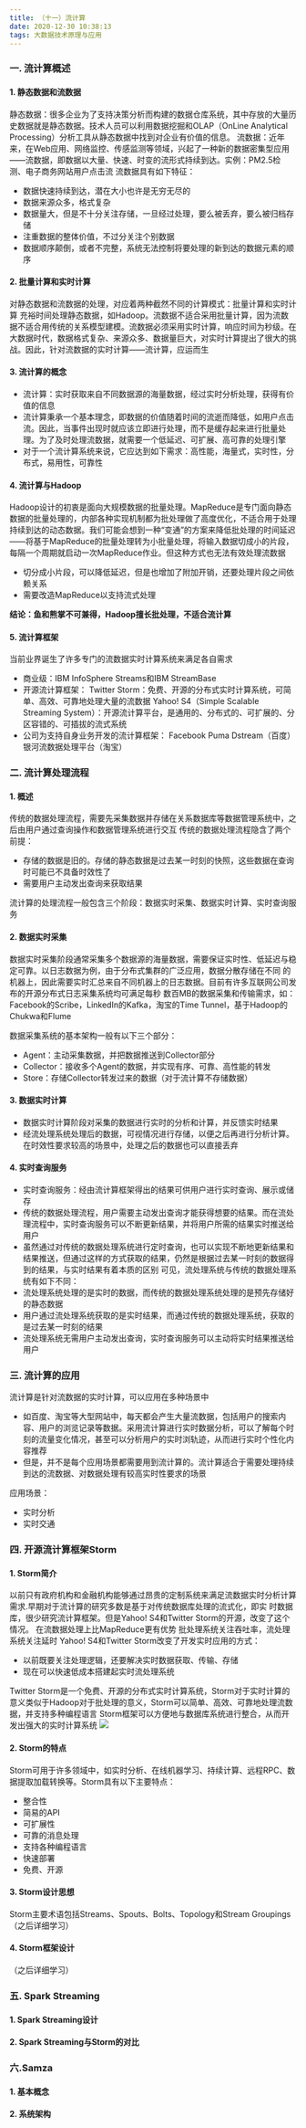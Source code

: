 ```yaml
---
title: （十一）流计算
date: 2020-12-30 10:38:13
tags: 大数据技术原理与应用
---
```


### 一. 流计算概述

#### 1. 静态数据和流数据
静态数据：很多企业为了支持决策分析而构建的数据仓库系统，其中存放的大量历史数据就是静态数据。技术人员可以利用数据挖掘和OLAP（OnLine Analytical Processing）分析工具从静态数据中找到对企业有价值的信息。
流数据：近年来，在Web应用、网络监控、传感监测等领域，兴起了一种新的数据密集型应用——流数据，即数据以大量、快速、时变的流形式持续到达。实例：PM2.5检测、电子商务网站用户点击流
流数据具有如下特征：
- 数据快速持续到达，潜在大小也许是无穷无尽的
- 数据来源众多，格式复杂
- 数据量大，但是不十分关注存储，一旦经过处理，要么被丢弃，要么被归档存储
- 注重数据的整体价值，不过分关注个别数据
- 数据顺序颠倒，或者不完整，系统无法控制将要处理的新到达的数据元素的顺序

#### 2. 批量计算和实时计算
对静态数据和流数据的处理，对应着两种截然不同的计算模式：批量计算和实时计算
充裕时间处理静态数据，如Hadoop。流数据不适合采用批量计算，因为流数据不适合用传统的关系模型建模。流数据必须采用实时计算，响应时间为秒级。在大数据时代，数据格式复杂、来源众多、数据量巨大，对实时计算提出了很大的挑战。因此，针对流数据的实时计算——流计算，应运而生

#### 3. 流计算的概念
- 流计算：实时获取来自不同数据源的海量数据，经过实时分析处理，获得有价值的信息
- 流计算秉承一个基本理念，即数据的价值随着时间的流逝而降低，如用户点击流。因此，当事件出现时就应该立即进行处理，而不是缓存起来进行批量处理。为了及时处理流数据，就需要一个低延迟、可扩展、高可靠的处理引擎
- 对于一个流计算系统来说，它应达到如下需求：高性能，海量式，实时性，分布式，易用性，可靠性

#### 4. 流计算与Hadoop
Hadoop设计的初衷是面向大规模数据的批量处理。MapReduce是专门面向静态数据的批量处理的，内部各种实现机制都为批处理做了高度优化，不适合用于处理持续到达的动态数据。我们可能会想到一种“变通”的方案来降低批处理的时间延迟——将基于MapReduce的批量处理转为小批量处理，将输入数据切成小的片段，每隔一个周期就启动一次MapReduce作业。但这种方式也无法有效处理流数据
- 切分成小片段，可以降低延迟，但是也增加了附加开销，还要处理片段之间依赖关系
- 需要改造MapReduce以支持流式处理

**结论：鱼和熊掌不可兼得，Hadoop擅长批处理，不适合流计算**

#### 5. 流计算框架
当前业界诞生了许多专门的流数据实时计算系统来满足各自需求
- 商业级：IBM InfoSphere Streams和IBM StreamBase
- 开源流计算框架：
Twitter Storm：免费、开源的分布式实时计算系统，可简单、高效、可靠地处理大量的流数据
Yahoo! S4（Simple Scalable Streaming System）：开源流计算平台，是通用的、分布式的、可扩展的、分区容错的、可插拔的流式系统
- 公司为支持自身业务开发的流计算框架：
Facebook Puma
Dstream（百度）
银河流数据处理平台（淘宝）

### 二. 流计算处理流程
#### 1. 概述
传统的数据处理流程，需要先采集数据并存储在关系数据库等数据管理系统中，之后由用户通过查询操作和数据管理系统进行交互
传统的数据处理流程隐含了两个前提：
- 存储的数据是旧的。存储的静态数据是过去某一时刻的快照，这些数据在查询时可能已不具备时效性了
- 需要用户主动发出查询来获取结果

流计算的处理流程一般包含三个阶段：数据实时采集、数据实时计算、实时查询服务

#### 2. 数据实时采集
数据实时采集阶段通常采集多个数据源的海量数据，需要保证实时性、低延迟与稳定可靠。以日志数据为例，由于分布式集群的广泛应用，数据分散存储在不同
的机器上，因此需要实时汇总来自不同机器上的日志数据。目前有许多互联网公司发布的开源分布式日志采集系统均可满足每秒
数百MB的数据采集和传输需求，如：Facebook的Scribe，LinkedIn的Kafka，淘宝的Time Tunnel，基于Hadoop的Chukwa和Flume

数据采集系统的基本架构一般有以下三个部分：
- Agent：主动采集数据，并把数据推送到Collector部分
- Collector：接收多个Agent的数据，并实现有序、可靠、高性能的转发
- Store：存储Collector转发过来的数据（对于流计算不存储数据）

#### 3. 数据实时计算
- 数据实时计算阶段对采集的数据进行实时的分析和计算，并反馈实时结果
- 经流处理系统处理后的数据，可视情况进行存储，以便之后再进行分析计算。在时效性要求较高的场景中，处理之后的数据也可以直接丢弃

#### 4. 实时查询服务
- 实时查询服务：经由流计算框架得出的结果可供用户进行实时查询、展示或储存
- 传统的数据处理流程，用户需要主动发出查询才能获得想要的结果。而在流处理流程中，实时查询服务可以不断更新结果，并将用户所需的结果实时推送给用户
- 虽然通过对传统的数据处理系统进行定时查询，也可以实现不断地更新结果和结果推送，但通过这样的方式获取的结果，仍然是根据过去某一时刻的数据得到的结果，与实时结果有着本质的区别
可见，流处理系统与传统的数据处理系统有如下不同：
- 流处理系统处理的是实时的数据，而传统的数据处理系统处理的是预先存储好的静态数据
- 用户通过流处理系统获取的是实时结果，而通过传统的数据处理系统，获取的是过去某一时刻的结果
- 流处理系统无需用户主动发出查询，实时查询服务可以主动将实时结果推送给用户

### 三. 流计算的应用
流计算是针对流数据的实时计算，可以应用在多种场景中
- 如百度、淘宝等大型网站中，每天都会产生大量流数据，包括用户的搜索内容、用户的浏览记录等数据。采用流计算进行实时数据分析，可以了解每个时刻的流量变化情况，甚至可以分析用户的实时浏轨迹，从而进行实时个性化内容推荐
- 但是，并不是每个应用场景都需要用到流计算的。流计算适合于需要处理持续到达的流数据、对数据处理有较高实时性要求的场景

应用场景：
- 实时分析
- 实时交通

### 四. 开源流计算框架Storm

#### 1. Storm简介
以前只有政府机构和金融机构能够通过昂贵的定制系统来满足流数据实时分析计算需求.早期对于流计算的研究多数是基于对传统数据库处理的流式化，即实
时数据库，很少研究流计算框架。但是Yahoo! S4和Twitter Storm的开源，改变了这个情况。
在流数据处理上比MapReduce更有优势
批处理系统关注吞吐率，流处理系统关注延时
Yahoo! S4和Twitter Storm改变了开发实时应用的方式：
- 以前既要关注处理逻辑，还要解决实时数据获取、传输、存储
- 现在可以快速低成本搭建起实时流处理系统

Twitter Storm是一个免费、开源的分布式实时计算系统，Storm对于实时计算的意义类似于Hadoop对于批处理的意义，Storm可以简单、高效、可靠地处理流数据，并支持多种编程语言
Storm框架可以方便地与数据库系统进行整合，从而开发出强大的实时计算系统
![](/images/大数据概述/twitter.jpg)

#### 2. Storm的特点
Storm可用于许多领域中，如实时分析、在线机器学习、持续计算、远程RPC、数据提取加载转换等。Storm具有以下主要特点：
- 整合性
- 简易的API
- 可扩展性
- 可靠的消息处理
- 支持各种编程语言
- 快速部署
- 免费、开源

#### 3. Storm设计思想
Storm主要术语包括Streams、Spouts、Bolts、Topology和Stream Groupings（之后详细学习）

#### 4. Storm框架设计
（之后详细学习）

### 五. Spark Streaming

#### 1. Spark Streaming设计


#### 2. Spark Streaming与Storm的对比


### 六.Samza
#### 1. 基本概念

#### 2. 系统架构
